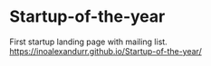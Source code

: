# Startup-of-the-year
First startup landing page with mailing list.
https://inoalexandurr.github.io/Startup-of-the-year/
